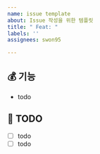 ```yaml
---
name: issue template
about: Issue 작성을 위한 템플릿
title: " Feat: "
labels: ''
assignees: swon95

---
```


<!-- Issue name > Prefix: 기능 분할 단위  ex) Feat: search 기능 구현 -->

## 💰 기능

<!--기능 단위 기록 후 구현할 img Figma 캡처 후 첨부-->

- todo
<!--<img width="300" alt="image" src="">-->

## 🚧 TODO

<!--Issue 별 todo 작성 커밋 단위로 작성-->
<!-- - [ ] Feat: search component 생성 -->

- [ ] todo
- [ ] todo
